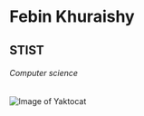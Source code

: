 # Febin Khuraishy

## STIST

###### Computer science
![Image of Yaktocat](https://octodex.github.com/images/yaktocat.png)

